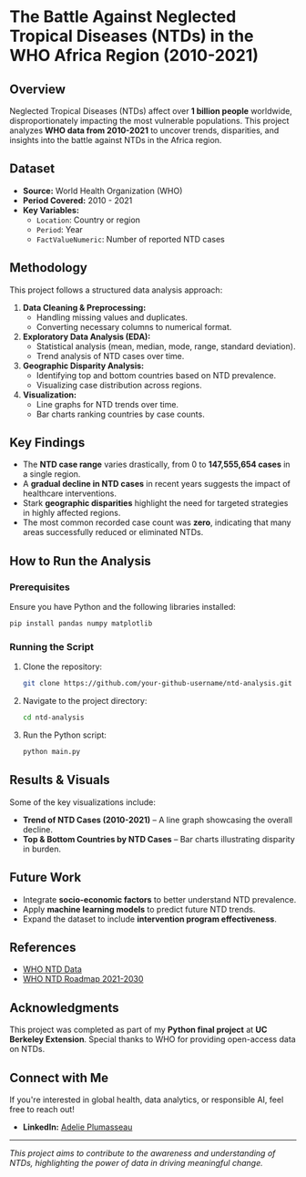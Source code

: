 # The Battle Against Neglected Tropical Diseases (NTDs) in the WHO Africa Region (2010-2021)

## Overview
Neglected Tropical Diseases (NTDs) affect over **1 billion people** worldwide, disproportionately impacting the most vulnerable populations. This project analyzes **WHO data from 2010-2021** to uncover trends, disparities, and insights into the battle against NTDs in the Africa region.

## Dataset
- **Source:** World Health Organization (WHO)
- **Period Covered:** 2010 - 2021
- **Key Variables:**
  - `Location`: Country or region
  - `Period`: Year
  - `FactValueNumeric`: Number of reported NTD cases

## Methodology
This project follows a structured data analysis approach:
1. **Data Cleaning & Preprocessing:**
   - Handling missing values and duplicates.
   - Converting necessary columns to numerical format.
2. **Exploratory Data Analysis (EDA):**
   - Statistical analysis (mean, median, mode, range, standard deviation).
   - Trend analysis of NTD cases over time.
3. **Geographic Disparity Analysis:**
   - Identifying top and bottom countries based on NTD prevalence.
   - Visualizing case distribution across regions.
4. **Visualization:**
   - Line graphs for NTD trends over time.
   - Bar charts ranking countries by case counts.

## Key Findings
- The **NTD case range** varies drastically, from 0 to **147,555,654 cases** in a single region.
- A **gradual decline in NTD cases** in recent years suggests the impact of healthcare interventions.
- Stark **geographic disparities** highlight the need for targeted strategies in highly affected regions.
- The most common recorded case count was **zero**, indicating that many areas successfully reduced or eliminated NTDs.

## How to Run the Analysis
### Prerequisites
Ensure you have Python and the following libraries installed:
```bash
pip install pandas numpy matplotlib
```

### Running the Script
1. Clone the repository:
   ```bash
   git clone https://github.com/your-github-username/ntd-analysis.git
   ```
2. Navigate to the project directory:
   ```bash
   cd ntd-analysis
   ```
3. Run the Python script:
   ```bash
   python main.py
   ```

## Results & Visuals
Some of the key visualizations include:
- **Trend of NTD Cases (2010-2021)** – A line graph showcasing the overall decline.
- **Top & Bottom Countries by NTD Cases** – Bar charts illustrating disparity in burden.

## Future Work
- Integrate **socio-economic factors** to better understand NTD prevalence.
- Apply **machine learning models** to predict future NTD trends.
- Expand the dataset to include **intervention program effectiveness**.

## References
- [WHO NTD Data](https://www.who.int/data/gho/data/themes/neglected-tropical-diseases)
- [WHO NTD Roadmap 2021-2030](https://www.who.int/teams/control-of-neglected-tropical-diseases/ending-ntds-together-towards-2030)

## Acknowledgments
This project was completed as part of my **Python final project** at **UC Berkeley Extension**. Special thanks to WHO for providing open-access data on NTDs.

## Connect with Me
If you're interested in global health, data analytics, or responsible AI, feel free to reach out!
- **LinkedIn:** [Adelie Plumasseau](https://www.linkedin.com/in/adelie-plumasseau/)

---
_This project aims to contribute to the awareness and understanding of NTDs, highlighting the power of data in driving meaningful change._

